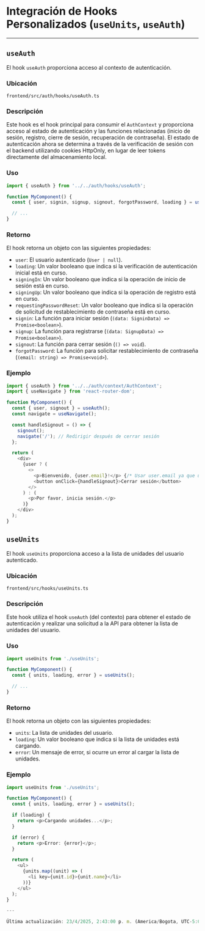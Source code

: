 # Integración de Hooks Personalizados (`useUnits`, `useAuth`)

---

## `useAuth`

El hook `useAuth` proporciona acceso al contexto de autenticación.

### Ubicación

`frontend/src/auth/hooks/useAuth.ts`

### Descripción

Este hook es el hook principal para consumir el `AuthContext` y proporciona acceso al estado de autenticación y las funciones relacionadas (inicio de sesión, registro, cierre de sesión, recuperación de contraseña). El estado de autenticación ahora se determina a través de la verificación de sesión con el backend utilizando cookies HttpOnly, en lugar de leer tokens directamente del almacenamiento local.

### Uso

```typescript
import { useAuth } from '../../auth/hooks/useAuth';

function MyComponent() {
  const { user, signin, signup, signout, forgotPassword, loading } = useAuth();

  // ...
}
```

### Retorno

El hook retorna un objeto con las siguientes propiedades:

-   `user`: El usuario autenticado (`User | null`).
-   `loading`: Un valor booleano que indica si la verificación de autenticación inicial está en curso.
-   `signingIn`: Un valor booleano que indica si la operación de inicio de sesión está en curso.
-   `signingUp`: Un valor booleano que indica si la operación de registro está en curso.
-   `requestingPasswordReset`: Un valor booleano que indica si la operación de solicitud de restablecimiento de contraseña está en curso.
-   `signin`: La función para iniciar sesión (`(data: SigninData) => Promise<boolean>`).
-   `signup`: La función para registrarse (`(data: SignupData) => Promise<boolean>`).
-   `signout`: La función para cerrar sesión (`() => void`).
-   `forgotPassword`: La función para solicitar restablecimiento de contraseña (`(email: string) => Promise<void>`).

### Ejemplo

```typescript
import { useAuth } from '../../auth/context/AuthContext';
import { useNavigate } from 'react-router-dom';

function MyComponent() {
  const { user, signout } = useAuth();
  const navigate = useNavigate();

  const handleSignout = () => {
    signout();
    navigate('/'); // Redirigir después de cerrar sesión
  };

  return (
    <div>
      {user ? (
        <>
          <p>Bienvenido, {user.email}!</p> {/* Usar user.email ya que username no está en la interfaz User del contexto */}
          <button onClick={handleSignout}>Cerrar sesión</button>
        </>
      ) : (
        <p>Por favor, inicia sesión.</p>
      )}
    </div>
  );
}
```

## `useUnits`

El hook `useUnits` proporciona acceso a la lista de unidades del usuario autenticado.

### Ubicación

`frontend/src/hooks/useUnits.ts`

### Descripción

Este hook utiliza el hook `useAuth` (del contexto) para obtener el estado de autenticación y realizar una solicitud a la API para obtener la lista de unidades del usuario.

### Uso

```typescript
import useUnits from './useUnits';

function MyComponent() {
  const { units, loading, error } = useUnits();

  // ...
}
```

### Retorno

El hook retorna un objeto con las siguientes propiedades:

-   `units`: La lista de unidades del usuario.
-   `loading`: Un valor booleano que indica si la lista de unidades está cargando.
-   `error`: Un mensaje de error, si ocurre un error al cargar la lista de unidades.

### Ejemplo

```typescript
import useUnits from './useUnits';

function MyComponent() {
  const { units, loading, error } = useUnits();

  if (loading) {
    return <p>Cargando unidades...</p>;
  }

  if (error) {
    return <p>Error: {error}</p>;
  }

  return (
    <ul>
      {units.map((unit) => (
        <li key={unit.id}>{unit.name}</li>
      ))}
    </ul>
  );
}

---

Última actualización: 23/4/2025, 2:43:00 p. m. (America/Bogota, UTC-5:00)
